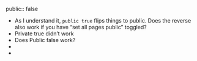 public:: false

- As I understand it, `public true` flips things to public. Does the reverse also work if you have “set all pages public” toggled?
- Private true didn’t work
- Does Public false work?
-
-